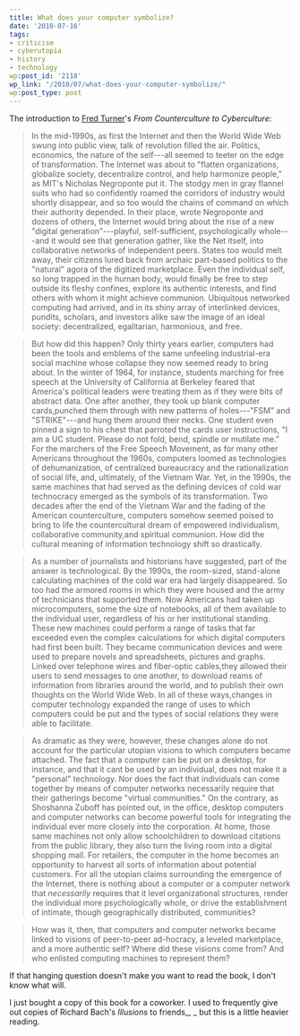 ```yaml
---
title: What does your computer symbolize?
date: '2010-07-16'
tags:
- criticism
- cyberutopia
- history
- technology
wp:post_id: '2118'
wp_link: "/2010/07/what-does-your-computer-symbolize/"
wp:post_type: post
---
```


The introduction to [Fred Turner](http://communication.stanford.edu/faculty/turner/)'s _From Counterculture to Cyberculture_:

> In the mid-1990s, as first the Internet and then the World Wide Web swung into public view, talk of revolution filled the air. Politics, economics, the nature of the self---all seemed to teeter on the edge of transformation. The Internet was about to "flatten organizations, globalize society, decentralize control, and help harmonize people," as MIT's Nicholas Negroponte put it. The stodgy men in gray flannel suits who had so confidently roamed the corridors of industry would shortly disappear, and so too would the chains of command on which their authority depended. In their place, wrote Negroponte and dozens of others, the Internet would bring about the rise of a new "digital generation"---playful, self-sufficient, psychologically whole---and it would see that generation gather, like the Net itself, into collaborative networks of independent peers. States too would melt away, their citizens lured back from archaic part-based politics to the "natural" agora of the digitized marketplace. Even the individual self, so long trapped in the human body, would finally be free to step outside its fleshy confines, explore its authentic interests, and find others with whom it might achieve communion. Ubiquitous networked computing had arrived, and in its shiny array of interlinked devices, pundits, scholars, and investors alike saw the image of an ideal society: decentralized, egalitarian, harmonious, and free.

>

> But how did this happen? Only thirty years earlier, computers had been the tools and emblems of the same unfeeling industrial-era social machine whose collapse they now seemed ready to bring about. In the winter of 1964, for instance, students marching for free speech at the University of California at Berkeley feared that America's political leaders were treating them as if they were bits of abstract data. One after another, they took up blank computer cards,punched them through with new patterns of holes---"FSM" and "STRIKE"---and hung them around their necks. One student even pinned a sign to his chest that parroted the cards user instructions, "I am a UC student. Please do not fold, bend, spindle or mutilate me." For the marchers of the Free Speech Movement, as for many other Americans throughout the 1960s, computers loomed as technologies of dehumanization, of centralized bureaucracy and the rationalization of social life, and, ultimately, of the Vietnam War. Yet, in the 1990s, the same machines that had served as the defining devices of cold war technocracy emerged as the symbols of its transformation. Two decades after the end of the Vietnam War and the fading of the American counterculture, computers somehow seemed poised to bring to life the countercultural dream of empowered individualism, collaborative community,and spiritual communion. How did the cultural meaning of information technology shift so drastically.

>

> As a number of journalists and historians have suggested, part of the answer is technological. By the 1990s, the room-sized, stand-alone calculating machines of the cold war era had largely disappeared. So too had the armored rooms in which they were housed and the army of technicians that supported them. Now Americans had taken up microcomputers, some the size of notebooks, all of them available to the individual user, regardless of his or her institutional standing. These new machines could perform a range of tasks that far exceeded even the complex calculations for which digital computers had first been built. They became communication devices and were used to prepare novels and spreadsheets, pictures and graphs. Linked over telephone wires and fiber-optic cables,they allowed their users to send messages to one another, to download reams of information from libraries around the world, and to publish their own thoughts on the World Wide Web. In all of these ways,changes in computer technology expanded the range of uses to which computers could be put and the types of social relations they were able to facilitate.

>

> As dramatic as they were, however, these changes alone do not account for the particular utopian visions to which computers became attached. The fact that a computer can be put on a desktop, for instance, and that it cant be used by an individual, does not make it a "personal" technology. Nor does the fact that individuals can come together by means of computer networks necessarily require that their gatherings become "virtual communities." On the contrary, as Shoshanna Zuboff has pointed out, in the office, desktop computers and computer networks can become powerful tools for integrating the individual ever more closely into the corporation. At home, those same machines not only allow schoolchildren to download citations from the public library, they also turn the living room into a digital shopping mall. For retailers, the computer in the home becomes an opportunity to harvest all sorts of information about potential customers. For all the utopian claims surrounding the emergence of the Internet, there is nothing about a computer or a computer network that _necessarily_ requires that it level organizational structures, render the individual more psychologically whole, or drive the establishment of intimate, though geographically distributed, communities?

>

> How was it, then, that computers and computer networks became linked to visions of peer-to-peer ad-hocracy, a leveled marketplace, and a more authentic self? Where did these visions come from? And who enlisted computing machines to represent them?

If that hanging question doesn't make you want to read the book, I don't know what will.

I just bought a copy of this book for a coworker. I used to frequently give out copies of Richard Bach's _Illusions_ to friends_, _ but this is a little heavier reading.
